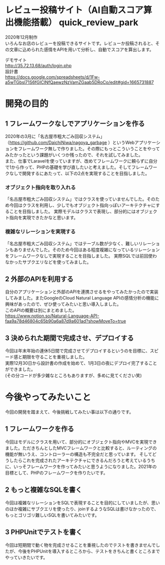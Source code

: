 # レビュー投稿サイト（AI自動スコア算出機能搭載） quick_review_park
2020年12月制作  
いろんなお店のレビューを投稿できるサイトです。レビューか投稿されると、その文章に込められた感情をAPIを用いて分析し、自動でスコアを算出します。
  
デモサイト  
http://35.72.13.68/auth/login.php  
設計書  
https://docs.google.com/spreadsheets/d/1Fw-a5wTGbsl71S6fGIClNfQaewzNzVamZGaab5DRoCo/edit#gid=1665731887

# 開発の目的
## 1 フレームワークなしでアプリケーションを作る
2020年の3月に「名古屋市粗大ごみ回収システム」（https://github.com/DaichiNiwa/nagoya_garbage ）というWebアプリケーションをフレームワーク無しで作りました。その際にもっとこういうことをやってみたかったという課題がいくつか残ったので、それを試してみました。  
また、仕事でLaravelを使っていますが、改めてフレームワークに頼らずに自分で1から作って、PHPの基礎を学び直したいと考えました。そしてフレームワークなしで開発するにあたって、以下の2点を実現することを目指しました。
### オブジェクト指向を取り入れる
「名古屋市粗大ごみ回収システム」ではクラスを使っていませんでした。そのため今回はクラスを利用し、少しでもオブジェクト指向っぽいアーキテクチャにすることを目指しました。
実際モデルはクラスで表現し、部分的にはオブジェクト指向を実現できたかなと思います。

### 複雑なリレーションを実現する
「名古屋市粗大ごみ回収システム」ではテーブル数が少なく、難しいリレーションもありませんでした。そのため今回はある程度複雑になっているリレーションをフレームワークなしで実現することを目指しました。
実際SQLでは前回使わなかったサブクエリなどを使ってみました。

## 2 外部のAPIを利用する
自分のアプリケーションと外部のAPIを連携させるをやってみたかったので実装してみました。またGoogleのCloud Natural Language APIの感情分析の機能に興味があったので、ぜひ使ってみたいと思い導入しました。  
このAPIの概要は別にまとめました。  
https://www.notion.so/Natural-Language-API-faa9a78d46804c65b90a6a87d9a601ad?showMoveTo=true

## 3 決められた期間で完成させ、デプロイする
今回は年末年始の連休5日間で完成させてデプロイするというのを目標に、スピード感と期限を守ることを重視しました。  
実際12月30日から設計書の作成を始めて、1月3日の夜にデプロイ完了することができました。  
(その分コードが多少雑なところもありますが、多めに見てください笑)

# 今後やってみたいこと
今回の開発を踏まえて、今後挑戦してみたい事は以下の通りです。
## 1 フレームワークを作る
今回はモデルにクラスを用いて、部分的にオブジェクト指向やMVCを実現できました。ただきちんとしたMVCフレームワークと比較すると、ルーティングの機能が無いうえ、コントローラーの構造も不完全だと思っています。
そしてどうしたらこれを完成されたアーキテクチャにできるんだろうと考えているうちに、いっそフレームワークを作ってみたいと思うようになりました。2021年の目標として、PHPのフレームワークを作りたいです。
## 2 もっと複雑なSQLを書く
今回は複雑なリレーションをSQLで表現することを目的にしていましたが、思いのほか複雑にサブクエリを使ったり、joinするようなSQLは書けなかったので、もっとゴリゴリ難しいSQLを書いてみたいです。
## 3 PHPUnitでテストを書く
今回は短期間で動く物を完成させることを重視したのでテストを書きませんでしたが、今後をPHPUnitを導入するところから、テストをきちんと書くところまでやっていきたいです。
